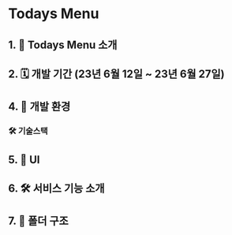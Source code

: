 # Todays Menu

## 1. 📱 Todays Menu 소개

## 2. 🗓️ 개발 기간 (23년 6월 12일 ~ 23년 6월 27일)

## 4. 🌳 개발 환경

### 🛠️ 기술스택

## 5. 🎨 UI

## 6. 🛠️ 서비스 기능 소개

## 7. 📁 폴더 구조
